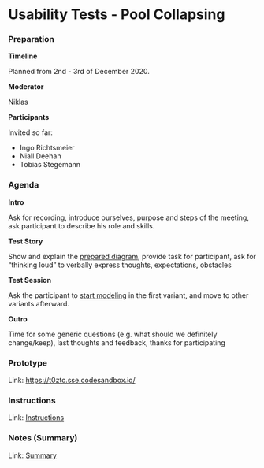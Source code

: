 # Usability Tests - Pool Collapsing

### Preparation

**Timeline**

Planned from 2nd - 3rd of December 2020.

**Moderator**

Niklas

**Participants**

Invited so far:
* Ingo Richtsmeier
* Niall Deehan
* Tobias Stegemann

### Agenda

**Intro**

Ask for recording, introduce ourselves, purpose and steps of the meeting, ask participant to describe his role and skills.

**Test Story**

Show and explain the [prepared diagram](./instructions.md), provide task for participant, ask for “thinking loud” to verbally express thoughts, expectations, obstacles

**Test Session**

Ask the participant to [start modeling](https://t0ztc.sse.codesandbox.io/) in the first variant, and move to other variants afterward.

**Outro**

Time for some generic questions (e.g. what should we definitely change/keep), last thoughts and feedback, thanks for participating

### Prototype

Link: https://t0ztc.sse.codesandbox.io/

### Instructions

Link: [Instructions](./instructions.md)

### Notes (Summary)

Link: [Summary](./summary.md)